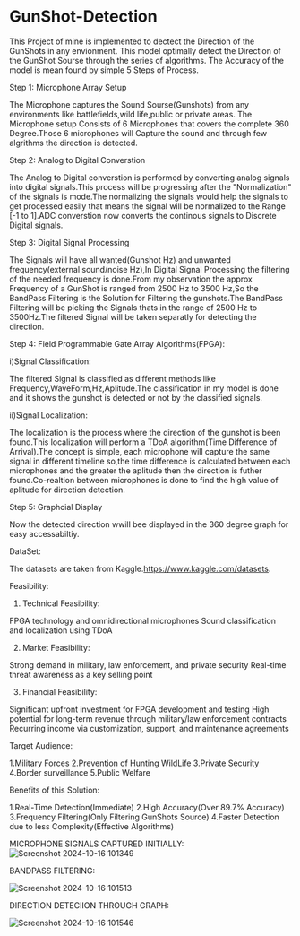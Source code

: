 # GunShot-Detection

This Project of mine is implemented to dectect the Direction of the GunShots in any envionment. This model optimally detect the Direction of the GunShot Sourse through the series of algorithms.
The Accuracy of the model is mean found by simple 5 Steps of Process.

Step 1: Microphone Array Setup

The Microphone captures the Sound Sourse(Gunshots) from any environments like battlefields,wild life,public or private areas. The Microphone setup Consists of 6 Microphones that covers the complete 360 Degree.Those 6 microphones will Capture the sound and through few algrithms the direction is detected. 

Step 2: Analog to Digital Converstion 

The Analog to Digital converstion is performed by converting analog signals into digital signals.This process will be progressing after the "Normalization" of the signals is mode.The normalizing the signals would help the signals to get processed easily that means the signal will be normalized to the Range [-1 to 1].ADC converstion now converts the continous signals to Discrete Digital signals.

Step 3: Digital Signal Processing 

The Signals will have all wanted(Gunshot Hz) and unwanted frequency(external sound/noise Hz),In Digital Signal Processing the filtering of the needed frequency is done.From my observation the approx Frequency of a GunShot is ranged from 2500 Hz to 3500 Hz,So the BandPass Filtering is the Solution for Filtering the gunshots.The BandPass Filtering will be picking the Signals thats in the range of 2500 Hz to 3500Hz.The filtered Signal will be taken separatly for detecting the direction.

Step 4: Field Programmable Gate Array Algorithms(FPGA):

  i)Signal Classification:
  
  The filtered Signal is classified as different methods like Frequency,WaveForm,Hz,Aplitude.The classification in my model is done and it shows the gunshot is detected or not by the classified signals.
  
  ii)Signal Localization:
  
  The localization is the process where the direction of the gunshot is been found.This localization will perform a TDoA algorithm(Time Difference of Arrival).The concept is simple, each microphone will capture the same signal in different timeline so,the time difference is calculated between each microphones and the greater the aplitude then the direction is futher found.Co-realtion between microphones is done to find the high value of aplitude for direction detection.

Step 5: Graphcial Display

Now the detected direction wwill bee displayed in the 360 degree graph for easy accessabiltiy.

DataSet:

The datasets are taken from Kaggle.https://www.kaggle.com/datasets.

Feasibility:

1. Technical Feasibility:

FPGA technology and omnidirectional microphones
Sound classification and localization using TDoA

2. Market Feasibility:

Strong demand in military, law enforcement, and private security
Real-time threat awareness as a key selling point

3. Financial Feasibility:

Significant upfront investment for FPGA development and testing
High potential for long-term revenue through military/law enforcement contracts
Recurring income via customization, support, and maintenance agreements

Target Audience:

1.Military Forces
2.Prevention of Hunting WildLife
3.Private Security
4.Border surveillance
5.Public Welfare

Benefits of this Solution:

1.Real-Time Detection(Immediate)
2.High Accuracy(Over 89.7% Accuracy)
3.Frequency Filtering(Only Filtering GunShots Source)
4.Faster Detection due to less Complexity(Effective Algorithms)

MICROPHONE SIGNALS CAPTURED INITIALLY:
![Screenshot 2024-10-16 101349](https://github.com/user-attachments/assets/9df0fea3-47a1-418a-89ed-18c68af4ba78)

BANDPASS FILTERING:

![Screenshot 2024-10-16 101513](https://github.com/user-attachments/assets/65355b0d-edc4-4e1a-9729-b4ba87260e9d)


DIRECTION DETECIION THROUGH GRAPH:

![Screenshot 2024-10-16 101546](https://github.com/user-attachments/assets/3a73cece-69e2-417f-8350-901e9b1fa862)



